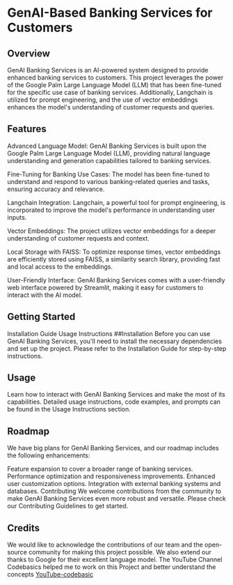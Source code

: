 # GenAI-Based Banking Services for Customers
## Overview
GenAI Banking Services is an AI-powered system designed to provide enhanced banking services to customers. This project leverages the power of the Google Palm Large Language Model (LLM) that has been fine-tuned for the specific use case of banking services. Additionally, Langchain is utilized for prompt engineering, and the use of vector embeddings enhances the model's understanding of customer requests and queries.

## Features
Advanced Language Model: GenAI Banking Services is built upon the Google Palm Large Language Model (LLM), providing natural language understanding and generation capabilities tailored to banking services.

Fine-Tuning for Banking Use Cases: The model has been fine-tuned to understand and respond to various banking-related queries and tasks, ensuring accuracy and relevance.

Langchain Integration: Langchain, a powerful tool for prompt engineering, is incorporated to improve the model's performance in understanding user inputs.

Vector Embeddings: The project utilizes vector embeddings for a deeper understanding of customer requests and context.

Local Storage with FAISS: To optimize response times, vector embeddings are efficiently stored using FAISS, a similarity search library, providing fast and local access to the embeddings.

User-Friendly Interface: GenAI Banking Services comes with a user-friendly web interface powered by Streamlit, making it easy for customers to interact with the AI model.

## Getting Started
Installation Guide
Usage Instructions
##Installation
Before you can use GenAI Banking Services, you'll need to install the necessary dependencies and set up the project. Please refer to the Installation Guide for step-by-step instructions.

## Usage
Learn how to interact with GenAI Banking Services and make the most of its capabilities. Detailed usage instructions, code examples, and prompts can be found in the Usage Instructions section.

## Roadmap
We have big plans for GenAI Banking Services, and our roadmap includes the following enhancements:

Feature expansion to cover a broader range of banking services.
Performance optimization and responsiveness improvements.
Enhanced user customization options.
Integration with external banking systems and databases.
Contributing
We welcome contributions from the community to make GenAI Banking Services even more robust and versatile. Please check our Contributing Guidelines to get started.

## Credits
We would like to acknowledge the contributions of our team and the open-source community for making this project possible. We also extend our thanks to Google for their excellent language model.
The YouTube Channel Codebasics helped me to work on this Project and better understand the concepts [YouTube-codebasic](https://www.youtube.com/watch?v=nAmC7SoVLd8&list=PLeo1K3hjS3uu0N_0W6giDXzZIcB07Ng_F)
